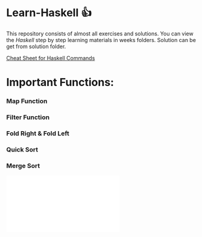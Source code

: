 
# Learn-Haskell  :+1:
This repository consists of almost all exercises and solutions. You can view the *Haskell* step by step
learning materials in weeks folders. Solution can be get from solution folder.

[Cheat Sheet for Haskell Commands](https://github.com/badarshahzad/Learn-Haskell/blob/master/CheatSheet.pdf)


# Important Functions: 

### Map Function
### Filter Function
### Fold Right & Fold Left
### Quick Sort
### Merge Sort

![Cheat Sheet for Haskell Commands](CheatSheet.pdf)

